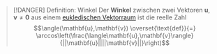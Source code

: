 > [!DANGER] Definition: Winkel
> Der **Winkel** zwischen zwei Vektoren $\mathbf{u},\mathbf{v}\ne\mathbf{0}$ aus einem [eukledischen Vektorraum](Abstraktes%20inneres%20Produkt.md) ist die reelle Zahl
> $$\angle(\mathbf{u},\mathbf{v}) \overset{\text{def}}{=} \arccos\left(\frac{\langle\mathbf{u},\mathbf{v}\rangle}{||\mathbf{u}||||\mathbf{v}||}\right)$$